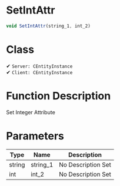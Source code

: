 # SetIntAttr
```js	
void SetIntAttr(string_1, int_2)
```
# Class
✔ `Server: CEntityInstance`  
✔ `Client: CEntityInstance`  

# Function Description
Set Integer Attribute
# Parameters
Type|Name|Description
--|--|--
string|string_1|No Description Set
int|int_2|No Description Set
